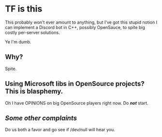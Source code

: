 TF is this
==========

This probably won't ever amount to anything, but I've got this stupid notion I can implement a Discord bot in C++, possibly OpenSauce, to spite big costly per-server solutions.

Ye I'm dumb.

## Why?

Spite.

## Using Microsoft libs in OpenSource projects? This is blasphemy.

Oh I have OPINIONS on big OpenSource players right now. Do ***not*** start.

## _Some other complaints_

Do us both a favor and go see if /dev/null will hear you.

